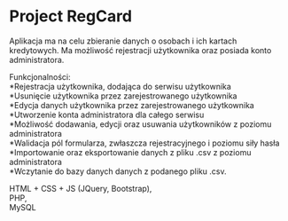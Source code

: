 # Project RegCard

Aplikacja ma na celu zbieranie danych o osobach i ich kartach kredytowych.
Ma możliwość rejestracji użytkownika oraz posiada konto administratora.

Funkcjonalności:<br>
*Rejestracja użytkownika, dodająca do serwisu użytkownika<br>
*Usunięcie użytkownika przez zarejestrowanego użytkownika<br>
*Edycja danych użytkownika przez zarejestrowanego użytkownika<br>
*Utworzenie konta administratora dla całego serwisu<br>
*Możliwość dodawania, edycji oraz usuwania użytkowników z poziomu administratora <br>
*Walidacja pól formularza, zwłaszcza rejestracyjnego i poziomu siły hasła<br>
*Importowanie oraz eksportowanie danych z pliku .csv z poziomu administratora<br>
*Wczytanie do bazy danych danych z podanego pliku .csv.

HTML + CSS + JS (JQuery, Bootstrap),<br>
PHP,<br>
MySQL

